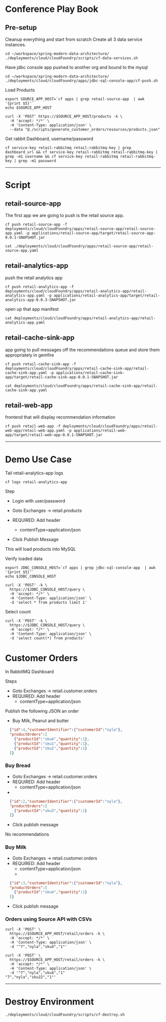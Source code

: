 # Conference Play Book


## Pre-setup 

Cleanup everything and start from scratch
Create all 3 data service instances.

```shell
cd ~/workspace/spring-modern-data-architecture/
./deployments/cloud/cloudFoundry/scripts/cf-data-services.sh
```

Have jdbc console app pushed to another org and bound to the mysql

```shell
cd ~/workspace/spring-modern-data-architecture/
./deployments/cloud/cloudFoundry/apps/jdbc-sql-console-app/cf-push.sh
```

Load Products

```shell
export SOURCE_APP_HOST=`cf apps | grep retail-source-app  | awk  '{print $5}'`
echo $SOURCE_APP_HOST
```

```shell
curl -X 'POST' https://$SOURCE_APP_HOST/products -k \
  -H 'accept: */*' \
  -H 'Content-Type: application/json' \
  --data "@./scripts/generate_customer_orders/resources/products.json" 
```

Get rabbit Dashboard, username/password

```shell
cf service-key retail-rabbitmq retail-rabbitmq-key | grep dashboard_url && cf service-key retail-rabbitmq retail-rabbitmq-key | grep -m1 username && cf service-key retail-rabbitmq retail-rabbitmq-key | grep -m1 password
```

----------------------------------------
# Script

## retail-source-app

The first app we are going to push is the retail source app.


```shell
cf push retail-source-app -f deployments/cloud/cloudFoundry/apps/retail-source-app/retail-source-app.yaml -p applications/retail-source-app/target/retail-source-app-0.0.1-SNAPSHOT.jar
```
```shell
cat ./deployments/cloud/cloudFoundry/apps/retail-source-app/retail-source-app.yaml
```

## retail-analytics-app

push the retail analytics app

```shell
cf push retail-analytics-app -f deployments/cloud/cloudFoundry/apps/retail-analytics-app/retail-analytics-app.yaml -p applications/retail-analytics-app/target/retail-analytics-app-0.0.3-SNAPSHOT.jar
```

open up that app manifest 
```shell
cat deployments/cloud/cloudFoundry/apps/retail-analytics-app/retail-analytics-app.yaml
```


## retail-cache-sink-app

app going to pull messages off the recommendations queue and store them appropriately in gemfire

```shell
cf push retail-cache-sink-app -f deployments/cloud/cloudFoundry/apps/retail-cache-sink-app/retail-cache-sink-app.yaml -p applications/retail-cache-sink-app/target/retail-cache-sink-app-0.0.1-SNAPSHOT.jar
```

```shell
cat deployments/cloud/cloudFoundry/apps/retail-cache-sink-app/retail-cache-sink-app.yaml
```


## retail-web-app

frontend that will display recommendation information

```shell
cf push retail-web-app -f deployments/cloud/cloudFoundry/apps/retail-web-app/retail-web-app.yaml -p applications/retail-web-app/target/retail-web-app-0.0.1-SNAPSHOT.jar
```

----------------------------------
# Demo Use Case

Tail retail-analytics-app logs

```shell
cf logs retail-analytics-app
```



Step

- Login with user/password
- Goto Exchanges -> retail.products
- REQUIRED: Add header
    - contentType=application/json


- Click Publish Message

This will load products into MySQL


Verify loaded data

```shell
export JDBC_CONSOLE_HOST=`cf apps | grep jdbc-sql-console-app  | awk  '{print $5}'`
echo $JDBC_CONSOLE_HOST
```

```shell
curl -X 'POST' -k \
  https://$JDBC_CONSOLE_HOST/query \
  -H 'accept: */*' \
  -H 'Content-Type: application/json' \
  -d 'select * from products limit 1'
```

Select count
```shell
curl -X 'POST' -k \
  https://$JDBC_CONSOLE_HOST/query \
  -H 'accept: */*' \
  -H 'Content-Type: application/json' \
  -d 'select count(*) from products'
```


# Customer Orders

In RabbitMQ Dashboard

Steps

- Goto Exchanges -> retail.customer.orders
- REQUIRED: Add header
  - contentType=application/json

Publish the following JSON an order

- Buy Milk, Peanut and butter

```json
  {"id":4,"customerIdentifier":{"customerId":"nyla"},
  "productOrders":[
    {"productId":"sku4","quantity":1},
    {"productId":"sku1","quantity":1},
    {"productId":"sku2","quantity":1}
  ]}
```


### Buy Bread

- Goto Exchanges -> retail.customer.orders
- REQUIRED: Add header
  - contentType=application/json
- 
```json
  {"id":2,"customerIdentifier":{"customerId":"nyla"},
  "productOrders":[
    {"productId":"sku3","quantity":1}
  ]}
```
- Click publish message

No recommendations

### Buy Milk

- Goto Exchanges -> retail.customer.orders
- REQUIRED: Add header
  - contentType=application/json
  - 
```json
  {"id":3,"customerIdentifier":{"customerId":"nyla"},
  "productOrders":[
    {"productId":"sku4","quantity":1}
  ]}
```


- Click publish message

### Orders using Source API with CSVs

```shell
curl -X 'POST' \
  https://$SOURCE_APP_HOST/retail/orders -k \
  -H 'accept: */*' \
  -H 'Content-Type: application/json' \
  -d '"7","nyla","sku4","1"'
```

```shell
curl -X 'POST' \
  https://$SOURCE_APP_HOST/retail/orders -k \
  -H 'accept: */*' \
  -H 'Content-Type: application/json' \
  -d '"7","nyla","sku4","1"
"7","nyla","sku22","1"'
```



--------------

# Destroy Environment

```shell
./deployments/cloud/cloudFoundry/scripts/cf-destroy.sh
```
